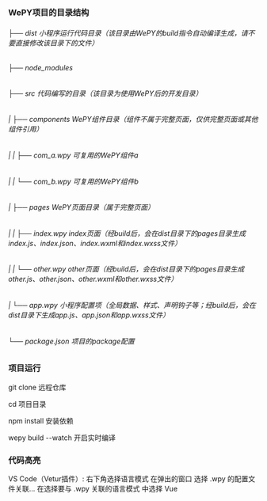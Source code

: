 ### WePY项目的目录结构


###### ├── dist                   小程序运行代码目录（该目录由WePY的build指令自动编译生成，请不要直接修改该目录下的文件）
###### ├── node_modules           
###### ├── src                    代码编写的目录（该目录为使用WePY后的开发目录）
###### |   ├── components         WePY组件目录（组件不属于完整页面，仅供完整页面或其他组件引用）
###### |   |   ├── com_a.wpy      可复用的WePY组件a
###### |   |   └── com_b.wpy      可复用的WePY组件b
###### |   ├── pages              WePY页面目录（属于完整页面）
###### |   |   ├── index.wpy      index页面（经build后，会在dist目录下的pages目录生成index.js、index.json、index.wxml和index.wxss文件）
###### |   |   └── other.wpy      other页面（经build后，会在dist目录下的pages目录生成other.js、other.json、other.wxml和other.wxss文件）
###### |   └── app.wpy            小程序配置项（全局数据、样式、声明钩子等；经build后，会在dist目录下生成app.js、app.json和app.wxss文件）
###### └── package.json           项目的package配置 


### 项目运行

git clone 远程仓库

cd 项目目录

npm install  安装依赖

wepy build --watch 开启实时编译


### 代码高亮
VS Code（Vetur插件）: 
  右下角选择语言模式
  在弹出的窗口 选择 .wpy 的配置文件关联...
  在选择要与 .wpy 关联的语言模式 中选择 Vue

